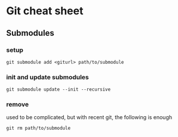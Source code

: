 # Git cheat sheet

## Submodules

### setup

```
git submodule add <giturl> path/to/submodule
```

### init and update submodules

```
git submodule update --init --recursive
```

### remove

used to be complicated, but with recent git, the following is enough

```
git rm path/to/submodule
```
